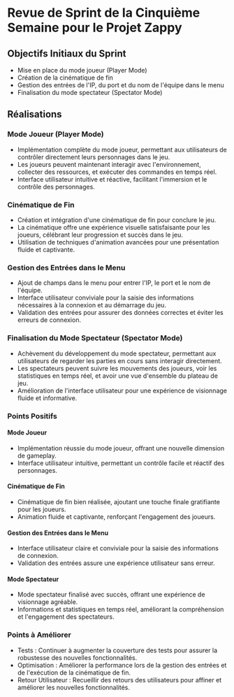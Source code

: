 # Revue de Sprint de la Cinquième Semaine pour le Projet Zappy

## Objectifs Initiaux du Sprint

- Mise en place du mode joueur (Player Mode)
- Création de la cinématique de fin
- Gestion des entrées de l'IP, du port et du nom de l'équipe dans le menu
- Finalisation du mode spectateur (Spectator Mode)

## Réalisations

### Mode Joueur (Player Mode)

- Implémentation complète du mode joueur, permettant aux utilisateurs de contrôler directement leurs personnages dans le jeu.
- Les joueurs peuvent maintenant interagir avec l'environnement, collecter des ressources, et exécuter des commandes en temps réel.
- Interface utilisateur intuitive et réactive, facilitant l'immersion et le contrôle des personnages.

### Cinématique de Fin

- Création et intégration d'une cinématique de fin pour conclure le jeu.
- La cinématique offre une expérience visuelle satisfaisante pour les joueurs, célébrant leur progression et succès dans le jeu.
- Utilisation de techniques d'animation avancées pour une présentation fluide et captivante.

### Gestion des Entrées dans le Menu

- Ajout de champs dans le menu pour entrer l'IP, le port et le nom de l'équipe.
- Interface utilisateur conviviale pour la saisie des informations nécessaires à la connexion et au démarrage du jeu.
- Validation des entrées pour assurer des données correctes et éviter les erreurs de connexion.

### Finalisation du Mode Spectateur (Spectator Mode)

- Achèvement du développement du mode spectateur, permettant aux utilisateurs de regarder les parties en cours sans interagir directement.
- Les spectateurs peuvent suivre les mouvements des joueurs, voir les statistiques en temps réel, et avoir une vue d'ensemble du plateau de jeu.
- Amélioration de l'interface utilisateur pour une expérience de visionnage fluide et informative.

### Points Positifs

#### Mode Joueur
- Implémentation réussie du mode joueur, offrant une nouvelle dimension de gameplay.
- Interface utilisateur intuitive, permettant un contrôle facile et réactif des personnages.

#### Cinématique de Fin
- Cinématique de fin bien réalisée, ajoutant une touche finale gratifiante pour les joueurs.
- Animation fluide et captivante, renforçant l'engagement des joueurs.

#### Gestion des Entrées dans le Menu
- Interface utilisateur claire et conviviale pour la saisie des informations de connexion.
- Validation des entrées assure une expérience utilisateur sans erreur.

#### Mode Spectateur
- Mode spectateur finalisé avec succès, offrant une expérience de visionnage agréable.
- Informations et statistiques en temps réel, améliorant la compréhension et l'engagement des spectateurs.

### Points à Améliorer

- Tests : Continuer à augmenter la couverture des tests pour assurer la robustesse des nouvelles fonctionnalités.
- Optimisation : Améliorer la performance lors de la gestion des entrées et de l'exécution de la cinématique de fin.
- Retour Utilisateur : Recueillir des retours des utilisateurs pour affiner et améliorer les nouvelles fonctionnalités.
